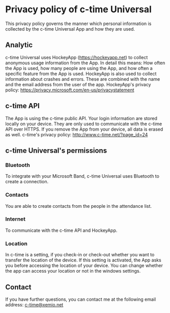 # Privacy policy of c-time Universal

This privacy policy governs the manner which personal information is collected by the c-time Universal App and how they are used.

## Analytic
c-time Universal uses HockeyApp (https://hockeyapp.net) to collect anonymous usage information from the App.
In detail this means: How often the App is used, how many people are using the App, and how often a specific feature from the App is used.
HockeyApp is also used to collect information about crashes and errors. These are combined with the name and the email address from the user of the app.
HockeyApp's privacy policy: https://privacy.microsoft.com/en-us/privacystatement

## c-time API
The App is using the c-time public API.
Your login information are stored locally on your device. They are only used to communicate with the c-time API over HTTPS.
If you remove the App from your device, all data is erased as well.
c-time's privacy policy: http://www.c-time.net/?page_id=24

## c-time Universal's permissions

### Bluetooth
To integrate with your Microsoft Band, c-time Universal uses Bluetooth to create a connection.

### Contacts
You are able to create contacts from the people in the attendance list.

### Internet
To communicate with the c-time API and HockeyApp.

### Location
In c-time is a setting, if you check-in or check-out whether you want to transfer the location of the device.
If this setting is activated, the App asks you before accessing the location of your device.
You can change whether the app can access your location or not in the windows settings.

## Contact
If you have further questions, you can contact me at the following email address:
c-time@xemio.net